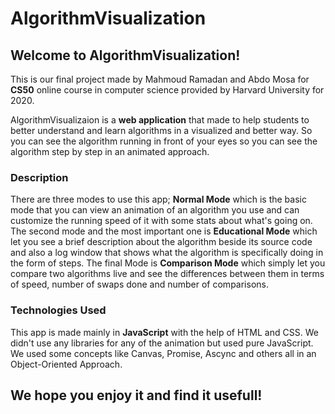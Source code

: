 # AlgorithmVisualization
## Welcome to AlgorithmVisualization!

This is our final project made by Mahmoud Ramadan and Abdo Mosa for **CS50** online course in computer science provided by Harvard University for 2020.

AlgorithmVisualizaion is a **web application** that made to help students to better understand and learn algorithms in a visualized and better way. So you can see the algorithm running in front of your eyes so you can see the algorithm step by step in an animated approach.

### Description

There are three modes to use this app; **Normal Mode** which is the basic mode that you can view an animation of an algorithm you use and can customize the running speed of it with some stats about what's going on.
The second mode and the most important one is **Educational Mode** which let you see a brief description about the algorithm beside its source code and also a log window that shows what the algorithm is specifically doing in the form of steps.
The final Mode is **Comparison Mode** which simply let you compare two algorithms live and see the differences between them in terms of speed, number of swaps done and number of comparisons.

### Technologies Used

This app is made mainly in **JavaScript** with the help of HTML and CSS. We didn't use any libraries for any of the animation but used pure JavaScript. We used some concepts like Canvas, Promise, Ascync and others all in an Object-Oriented Approach.

## We hope you enjoy it and find it usefull!
